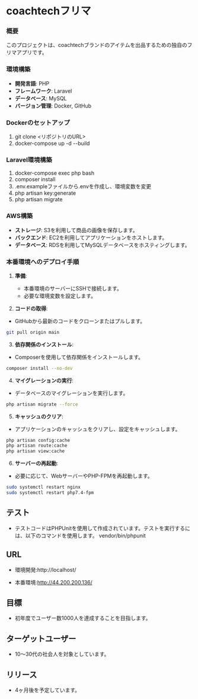 # coachtechフリマ

### 概要
このプロジェクトは、coachtechブランドのアイテムを出品するための独自のフリマアプリです。

### 環境構築
- **開発言語**: PHP
- **フレームワーク**: Laravel
- **データベース**: MySQL
- **バージョン管理**: Docker, GitHub


### Dockerのセットアップ
1. git clone <リポジトリのURL>
2. docker-compose up -d --build


### Laravel環境構築

1. docker-compose exec php bash
2. composer install
3. .env.exampleファイルから.envを作成し、環境変数を変更
4. php artisan key:generate
5. php artisan migrate


### AWS構築
  - **ストレージ**: S3を利用して商品の画像を保存します。
  - **バックエンド**: EC2を利用してアプリケーションをホストします。
  - **データベース**: RDSを利用してMySQLデータベースをホスティングします。


### 本番環境へのデプロイ手順

1. **準備**:
   - 本番環境のサーバーにSSHで接続します。
   - 必要な環境変数を設定します。

2. **コードの取得**:
  - GitHubから最新のコードをクローンまたはプルします。
  ```bash
  git pull origin main
  ```

3. **依存関係のインストール**:

  - Composerを使用して依存関係をインストールします。
  ```bash
  composer install --no-dev
  ```

4. **マイグレーションの実行**:

  - データベースのマイグレーションを実行します。
  ```bash
  php artisan migrate --force
  ```

5. **キャッシュのクリア**:

  - アプリケーションのキャッシュをクリアし、設定をキャッシュします。
  ```bash
  php artisan config:cache
  php artisan route:cache
  php artisan view:cache
  ```

6. **サーバーの再起動**:

 - 必要に応じて、WebサーバーやPHP-FPMを再起動します。
  ```bash
  sudo systemctl restart nginx
  sudo systemctl restart php7.4-fpm
  ```


## テスト
  - テストコードはPHPUnitを使用して作成されています。テストを実行するには、以下のコマンドを使用します。
    vendor/bin/phpunit

## URL
   * 環境開発:http://localhost/

   * 本番環境:http://44.200.200.136/



## 目標
  - 初年度でユーザー数1000人を達成することを目指します。

## ターゲットユーザー
  - 10～30代の社会人を対象としています。

## リリース
  - 4ヶ月後を予定しています。


